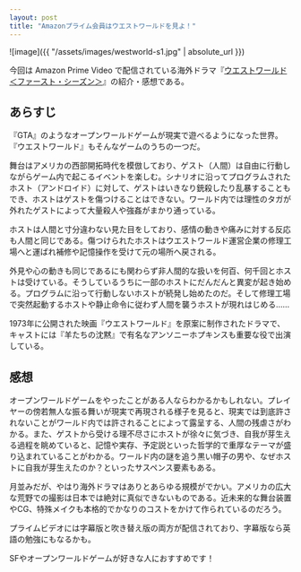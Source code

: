 ```yaml
---
layout: post
title: "Amazonプライム会員はウエストワールドを見よ！"
---
```

![image]({{ "/assets/images/westworld-s1.jpg" | absolute_url }})

今回は Amazon Prime Video で配信されている海外ドラマ『[ウエストワールド＜ファースト・シーズン＞](https://www.amazon.co.jp/目覚め/dp/B079VSXG13/ref=sr_1_1?s=instant-video&ie=UTF8&qid=1534320589&sr=1-1&keywords=ウエストワールド)』の紹介・感想である。
## あらすじ
『GTA』のようなオープンワールドゲームが現実で遊べるようになった世界。『ウエストワールド』もそんなゲームのうちの一つだ。

舞台はアメリカの西部開拓時代を模倣しており、ゲスト（人間）は自由に行動しながらゲーム内で起こるイベントを楽しむ。シナリオに沿ってプログラムされたホスト（アンドロイド）に対して、ゲストはいきなり銃殺したり乱暴することもでき、ホストはゲストを傷つけることはできない。ワールド内では理性のタガが外れたゲストによって大量殺人や強姦がまかり通っている。

ホストは人間と寸分違わない見た目をしており、感情の動きや痛みに対する反応も人間と同じである。傷つけられたホストはウエストワールド運営企業の修理工場へと運ばれ補修や記憶操作を受けて元の場所へ戻される。

外見や心の動きも同じであるにも関わらず非人間的な扱いを何百、何千回とホストは受けている。そうしているうちに一部のホストにだんだんと異変が起き始める。プログラムに沿って行動しないホストが続発し始めたのだ。そして修理工場で突然起動するホストや静止命令に従わず人間を襲うホストが現れはじめる……

1973年に公開された映画『ウエストワールド』を原案に制作されたドラマで、キャストには『羊たちの沈黙』で有名なアンソニーホプキンスも重要な役で出演している。

## 感想
オープンワールドゲームをやったことがある人ならわかるかもしれない。プレイヤーの傍若無人な振る舞いが現実で再現される様子を見ると、現実では到底許されないことがワールド内では許されることによって露呈する、人間の残虐さがわかる。また、ゲストから受ける理不尽さにホストが徐々に気づき、自我が芽生える過程を眺めていると、記憶や実存、予定説といった哲学的で重厚なテーマが盛り込まれていることがわかる。ワールド内の謎を追う黒い帽子の男や、なぜホストに自我が芽生えたのか？といったサスペンス要素もある。

月並みだが、やはり海外ドラマはありとあらゆる規模がでかい。アメリカの広大な荒野での撮影は日本では絶対に真似できないものである。近未来的な舞台装置やCG、特殊メイクも本格的でかなりのコストをかけて作られているのだろう。

プライムビデオには字幕版と吹き替え版の両方が配信されており、字幕版なら英語の勉強にもなるかも。

SFやオープンワールドゲームが好きな人におすすめです！
